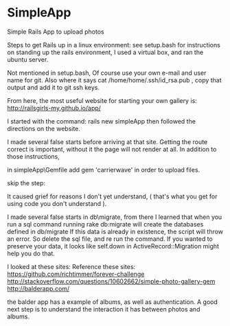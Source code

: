 # SimpleApp
Simple Rails App to upload photos

Steps to get Rails up in a linux environment:
see setup.bash for instructions on standing up the rails environment, I used a virtual box, and ran the ubuntu server.

Not mentioned in setup.bash,
Of course use your own e-mail and user name for git.
Also where it says cat /home/home/.ssh/id_rsa.pub ,  copy that output and add it to git ssh keys.

From here, the most useful website for starting your own gallery is:
http://railsgirls-my.github.io/app/

I started with the command:
rails new simpleApp
then followed the directions on the website.

I made several false starts before arriving at that site.
Getting the route correct is important, without it the page will not render at all.
In addition to those instructions,

in  simpleApp\Gemfile add 
gem 'carrierwave'
in order to upload files.

skip the step:
<link rel="stylesheet" href="//maxcdn.bootstrapcdn.com/bootstrap/3.2.0/css/bootstrap.min.css">
<link rel="stylesheet" href="//maxcdn.bootstrapcdn.com/bootstrap/3.2.0/css/bootstrap-theme.min.css">
It caused grief for reasons I don't yet understand, ( that's what you get for using code you don't understand ).

I made several false starts in db\migrate, from there I learned that when you run a sql command
running rake db:migrate will create the databases defined in db/migrate
If this data is already in existence, the script will throw an error.  So delete the sql file, and re run the command.
If you wanted to preserve your data, it looks like self.down in ActiveRecord::Migration might help you do that.

I looked at these sites:
Reference these sites:
https://github.com/richtimmer/forever-challenge
http://stackoverflow.com/questions/10602662/simple-photo-gallery-gem
http://balderapp.com/

the balder app has a example of albums, as well as authentication. A good next step is to understand the interaction it has between photos and albums.





